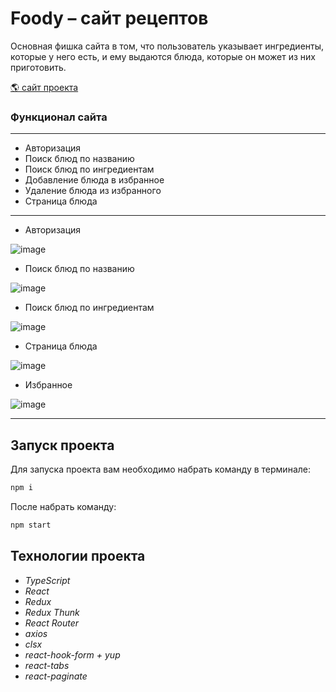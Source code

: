 # Foody &ndash; сайт рецептов

Основная фишка сайта в том, что пользователь указывает ингредиенты, которые у него есть, и ему выдаются блюда, которые он может из них приготовить.

[🌎 сайт проекта](https://foody-frontend.vercel.app)

### Функционал сайта
***
- Авторизация
- Поиск блюд по названию
- Поиск блюд по ингредиентам
- Добавление блюда в избранное
- Удаление блюда из избранного
- Страница блюда

***

* Авторизация

![image](https://user-images.githubusercontent.com/61833411/190177641-251b2735-f7fe-44c7-aedb-98a76d63231a.png)

* Поиск блюд по названию

![image](https://user-images.githubusercontent.com/61833411/190178222-5e70f909-5a13-44d3-b81c-27cda340d199.png)

* Поиск блюд по ингредиентам

![image](https://user-images.githubusercontent.com/61833411/190178506-4af18150-4216-4bb5-b58c-cff16ef6cfaa.png)

* Страница блюда

![image](https://user-images.githubusercontent.com/61833411/190179799-5f6700ad-29b5-44cd-942a-0e802f112a55.png)

* Избранное

![image](https://user-images.githubusercontent.com/61833411/190180450-9b49a231-f4f3-417e-83c9-6d0507d8a77f.png)

***

## Запуск проекта

Для запуска проекта вам необходимо набрать команду в терминале:

```javascript
npm i
```

После набрать команду:

```javascript
npm start
```

## Технологии проекта

 - _TypeScript_
 - _React_
 - _Redux_
 - _Redux Thunk_
 - _React Router_
 - _axios_
 - _clsx_
 - _react-hook-form + yup_
 - _react-tabs_
 - _react-paginate_
